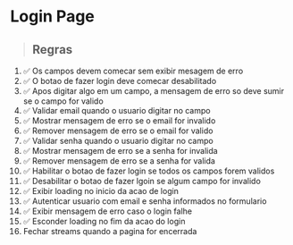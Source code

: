 # Login Page

> ## Regras

1. ✅ Os campos devem comecar sem exibir mesagem de erro
2. ✅ O botao de fazer login deve comecar desabilitado
3. ✅ Apos digitar algo em um campo, a mensagem de erro so deve sumir se o campo for valido
4. ✅ Validar email quando o usuario digitar no campo
5. ✅ Mostrar mensagem de erro se o email for invalido
6. ✅ Remover mensagem de erro se o email for valido
7. ✅ Validar senha quando o usuario digitar no campo
8. ✅ Mostrar mensagem de erro se a senha for invalida
9. ✅ Remover mensagem de erro se a senha for valida
10. ✅ Habilitar o botao de fazer login se todos os campos forem validos
11. ✅ Desabilitar o botao de fazer lgoin se algum campo for invalido
12. ✅ Exibir loading no inicio da acao de login
13. ✅ Autenticar usuario com email e senha informados no formulario
14. ✅ Exibir mensagem de erro caso o login falhe
15. ✅ Esconder loading no fim da acao do login
16. Fechar streams quando a pagina for encerrada